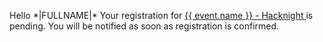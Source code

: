 <p>Hello *|FULLNAME|*
	Your registration for <a href="{{ event.url_for('view', _external=True)}}" target="_blank" data-mce-href="{{ event.url_for('view', _external=True)}}">{{ event.name }} - Hacknight </a> is pending. You will be notified as soon as registration is confirmed. 
</p>
